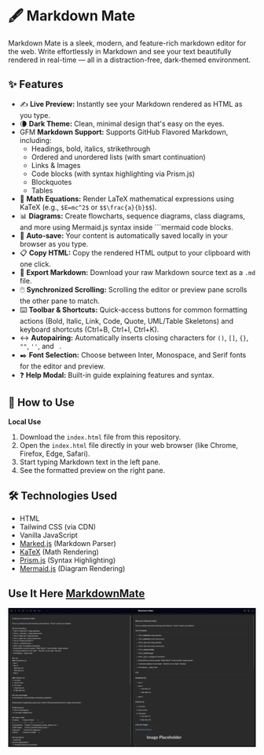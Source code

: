 # 🖋️ Markdown Mate

Markdown Mate is a sleek, modern, and feature-rich markdown editor for the web. Write effortlessly in Markdown and see your text beautifully rendered in real-time — all in a distraction-free, dark-themed environment.

## ✨ Features

* ✍️ **Live Preview:** Instantly see your Markdown rendered as HTML as you type.
* 🌘 **Dark Theme:** Clean, minimal design that's easy on the eyes.
* GFM **Markdown Support:** Supports GitHub Flavored Markdown, including:
    * Headings, bold, italics, strikethrough
    * Ordered and unordered lists (with smart continuation)
    * Links & Images
    * Code blocks (with syntax highlighting via Prism.js)
    * Blockquotes
    * Tables
* 📐 **Math Equations:** Render LaTeX mathematical expressions using KaTeX (e.g., `$E=mc^2$` or `$$\frac{a}{b}$$`).
* 📊 **Diagrams:** Create flowcharts, sequence diagrams, class diagrams, and more using Mermaid.js syntax inside ```mermaid code blocks.
* 💾 **Auto-save:** Your content is automatically saved locally in your browser as you type.
* 📋 **Copy HTML:** Copy the rendered HTML output to your clipboard with one click.
* 💾 **Export Markdown:** Download your raw Markdown source text as a `.md` file.
* 🖱️ **Synchronized Scrolling:** Scrolling the editor or preview pane scrolls the other pane to match.
* ⌨️ **Toolbar & Shortcuts:** Quick-access buttons for common formatting actions (Bold, Italic, Link, Code, Quote, UML/Table Skeletons) and keyboard shortcuts (Ctrl+B, Ctrl+I, Ctrl+K).
* ↔️ **Autopairing:** Automatically inserts closing characters for `()`, `[]`, `{}`, `""`, `''`, and `` ``.
* ✒️ **Font Selection:** Choose between Inter, Monospace, and Serif fonts for the editor and preview.
* ❓ **Help Modal:** Built-in guide explaining features and syntax.

## 🚀 How to Use

**Local Use**

1.  Download the `index.html` file from this repository.
2.  Open the `index.html` file directly in your web browser (like Chrome, Firefox, Edge, Safari).
3.  Start typing Markdown text in the left pane.
4.  See the formatted preview on the right pane.

## 🛠️ Technologies Used

* HTML
* Tailwind CSS (via CDN)
* Vanilla JavaScript
* [Marked.js](https://marked.js.org/) (Markdown Parser)
* [KaTeX](https://katex.org/) (Math Rendering)
* [Prism.js](https://prismjs.com/) (Syntax Highlighting)
* [Mermaid.js](https://mermaid.js.org/) (Diagram Rendering)

## Use It Here [MarkdownMate](https://git-aarya.github.io/Markdown-Mate/)
![Markdown Mate Screenshot](main_page.jpeg)
